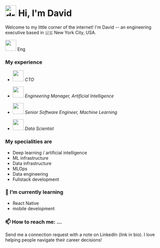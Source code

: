 # <img src="https://user-images.githubusercontent.com/31248023/124340302-2cdf5f80-db82-11eb-8b06-3111d043cc96.gif" alt="drawing" width="35"/> Hi, I'm David

Welcome to my little corner of the internet! I'm David -- an engineering executive based in 🇺🇸 New York City, USA.

<img src="https://user-images.githubusercontent.com/31248023/124340612-61ecb180-db84-11eb-86df-260143f9b09b.png" width="35"/> Eng

### My experience
- <img src="https://user-images.githubusercontent.com/31248023/124340612-61ecb180-db84-11eb-86df-260143f9b09b.png" width="35"/> _CTO_

- <img src="https://user-images.githubusercontent.com/31248023/124340612-61ecb180-db84-11eb-86df-260143f9b09b.png" width="35"/> _Engineering Manager, Artificial Intelligence_

- <img src="https://user-images.githubusercontent.com/31248023/124340612-61ecb180-db84-11eb-86df-260143f9b09b.png" width="35"/> _Senior Software Engineer, Machine Learning_

- <img src="https://user-images.githubusercontent.com/31248023/124340682-fb1bc800-db84-11eb-94ca-1d5d941b3ef5.png" width="35"/> _Data Scientist_


### My specialities are
- Deep learning / artificial intelligence
- ML infrastructure
- Data infrastructure
- MLOps
- Data engineering
- Fullstack development

### 🌱 I’m currently learning

- React Native
- mobile development


### 📫 How to reach me: ...

Send me a connection request with a note on LinkedIn (link in bio). I love helping people navigate their career decisions!

